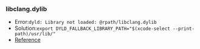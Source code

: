 ### libclang.dylib
- Error:```dyld: Library not loaded: @rpath/libclang.dylib```
- Solution:```export DYLD_FALLBACK_LIBRARY_PATH="$(xcode-select --print-path)/usr/lib/"```
- [Reference](https://github.com/twistedfall/opencv-rust)